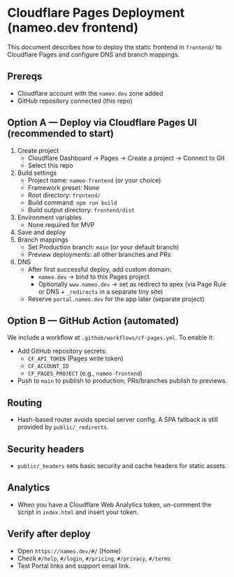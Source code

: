 # Cloudflare Pages Deployment (nameo.dev frontend)

This document describes how to deploy the static frontend in `frontend/` to Cloudflare Pages and configure DNS and branch mappings.

## Prereqs
- Cloudflare account with the `nameo.dev` zone added
- GitHub repository connected (this repo)

## Option A — Deploy via Cloudflare Pages UI (recommended to start)
1. Create project
   - Cloudflare Dashboard → Pages → Create a project → Connect to Git
   - Select this repo
2. Build settings
   - Project name: `nameo-frontend` (or your choice)
   - Framework preset: None
   - Root directory: `frontend/`
   - Build command: `npm run build`
   - Build output directory: `frontend/dist`
3. Environment variables
   - None required for MVP
4. Save and deploy
5. Branch mappings
   - Set Production branch: `main` (or your default branch)
   - Preview deployments: all other branches and PRs
6. DNS
   - After first successful deploy, add custom domain:
     - `nameo.dev` → bind to this Pages project
     - Optionally `www.nameo.dev` → set as redirect to apex (via Page Rule or DNS + `_redirects` in a separate tiny site)
   - Reserve `portal.nameo.dev` for the app later (separate project)

## Option B — GitHub Action (automated)
We include a workflow at `.github/workflows/cf-pages.yml`. To enable it:
- Add GitHub repository secrets:
  - `CF_API_TOKEN` (Pages write token)
  - `CF_ACCOUNT_ID`
  - `CF_PAGES_PROJECT` (e.g., `nameo-frontend`)
- Push to `main` to publish to production; PRs/branches publish to previews.

## Routing
- Hash-based router avoids special server config. A SPA fallback is still provided by `public/_redirects`.

## Security headers
- `public/_headers` sets basic security and cache headers for static assets.

## Analytics
- When you have a Cloudflare Web Analytics token, un-comment the script in `index.html` and insert your token.

## Verify after deploy
- Open `https://nameo.dev/#/` (Home)
- Check `#/help`, `#/login`, `#/pricing`, `#/privacy`, `#/terms`
- Test Portal links and support email link.
